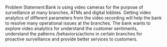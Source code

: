 Problem Statement:Bank is using video cameras for the purpose of surveillance at many branches, ATMs and digital lobbies. Getting video analytics of different parameters from the video recording will help the bank to resolve many operational issues at the branches. The bank wants to explore video analytics for understand the customer sentiments, understand the patterns /behaviors/actions in certain branches for proactive surveillance and provide better services to customers.
